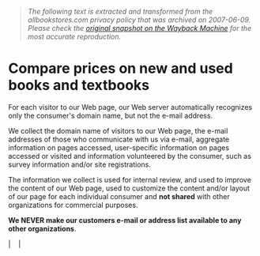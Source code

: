 > *The following text is extracted and transformed from the allbookstores.com privacy policy that was archived on 2007-06-09. Please check the [original snapshot on the Wayback Machine](https://web.archive.org/web/20070609094217id_/http%3A//www.allbookstores.com/privacy) for the most accurate reproduction.*

# Compare prices on new and used books and textbooks

For each visitor to our Web page, our Web server automatically recognizes only the consumer's domain name, but not the e-mail address. 

We collect the domain name of visitors to our Web page, the e-mail addresses of those who communicate with us via e-mail, aggregate information on pages accessed, user-specific information on pages accessed or visited and information volunteered by the consumer, such as survey information and/or site registrations.

The information we collect is used for internal review, and used to improve the content of our Web page, used to customize the content and/or layout of our page for each individual consumer and **not shared** with other organizations for commercial purposes.

**We NEVER make our customers e-mail or address list available to any other organizations**.

|    | 
